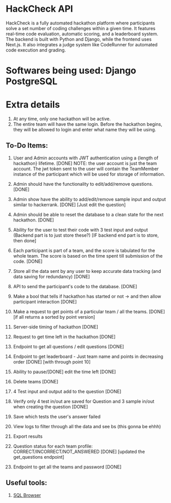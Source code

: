 # HackCheck API
 HackCheck is a fully automated hackathon platform where participants solve a set number of coding challenges within a given time. It features real-time code evaluation, automatic scoring, and a leaderboard system. The backend is built with Python and Django, while the frontend uses Next.js. It also integrates a judge system like CodeRunner for automated code execution and grading.

# Softwares being used: Django PostgreSQL

# Extra details
1. At any time, only one hackathon will be active.
2. The entire team will have the same login. Before the hackathon begins, they will be allowed to login and enter what name they will be using.

## To-Do Items:
1. User and Admin accounts with JWT authentication using a {length of hackathon} lifetime. [DONE]
NOTE: the user account is just the team account. The jwt token sent to the user will contain the TeamMember instance of the participant which will be used for storage of information.
2. Admin should have the functionality to edit/add/remove questions. [DONE]
3. Admin show have the ability to add/edit/remove sample input and output similar to hackerrank. [DONE] [Just edit the question]
4. Admin should be able to reset the database to a clean state for the next hackathon. [DONE]
5. Ability for the user to test their code with 3 test input and output (Backend part is to just store these?) [IF backend end part is to store, then done]
6. Each participant is part of a team, and the score is tabulated for the whole team. The score is based on the time spent till submission of the code. [DONE]
7. Store all the data sent by any user to keep accurate data tracking (and data saving for redundancy) [DONE]
8. API to send the participant's code to the database. [DONE]

9. Make a bool that tells if hackathon has started or not -> and then allow participant interaction [DONE]
10. Make a request to get points of a particular team / all the teams. [DONE] [if all returns a sorted by point version]
11. Server-side timing of hackathon [DONE]
12. Request to get time left in the hackathon [DONE]
13. Endpoint to get all questions / edit questions [DONE]
14. Endpoint to get leaderboard - Just team name and points in decreasing order [DONE] [with through point 10]
15. Ability to pause/[DONE] edit the time left [DONE]
16. Delete teams [DONE]
17. 4 Test input and output add to the question [DONE]
18. Verify only 4 test in/out are saved for Question and 3 sample in/out when creating the question [DONE]
19. Save which tests the user's answer failed
20. View logs to filter through all the data and see bs (this gonna be ehhh)
21. Export results
22. Question status for each team profile: CORRECT/INCORRECT/NOT_ANSWERED [DONE] [updated the get_questions endpoint]
23. Endpoint to get all the teams and password [DONE]

## Useful tools:
1. [SQL Browser](https://sqlitebrowser.org/dl/)